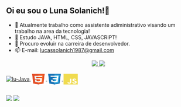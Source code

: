 ## Oi eu sou o Luna Solanich!👋



- 🔭 Atualmente trabalho como assistente adiministrativo visando um trabalho na area da tecnologia!
- 🌱 Estudo JAVA, HTML, CSS, JAVASCRIPT!
- 🤔 Procuro evoluir na carreira de desenvolvedor.
- 📫 E-mail: lucassolanich1987@gmail.com 
<div align="center">
  <a href="https://github.com/Snolaxlucas">
  <img height="170em" src="https://github-readme-stats.vercel.app/api?username=Snolaxluna&show_icons=true&theme=dracula&include_all_commits=true&count_private=true"/>
  <img height="140em" src="https://github-readme-stats.vercel.app/api/top-langs/?username=Snolaxluna&layout=compact&langs_count=7&theme=dracula"/>
</div>
<div style="display: inline_block"><br>
  <img align="center" alt="lu-Java" height="30" width="40" src="https://cdn.jsdelivr.net/gh/devicons/devicon/icons/java/java-original.svg">
  <img align="center" alt="lu-HTML" height="30" width="40" src="https://raw.githubusercontent.com/devicons/devicon/master/icons/html5/html5-original.svg">
  <img align="center" alt="lu-CSS" height="30" width="40" src="https://raw.githubusercontent.com/devicons/devicon/master/icons/css3/css3-original.svg">
  <img align="center" alt="lu-Js" height="30" width="40" src="https://raw.githubusercontent.com/devicons/devicon/master/icons/javascript/javascript-plain.svg">
</div>
  
  ##
 
<div> 
  <a href="https://instagram.com/snolaxluna" target="_blank"><img src="https://img.shields.io/badge/-Instagram-%23E4405F?style=for-the-badge&logo=instagram&logoColor=white" target="_blank"></a>
  <a href = "mailto:lucassolanich1987@gmail.com"><img src="https://img.shields.io/badge/-Gmail-%23333?style=for-the-badge&logo=gmail&logoColor=white" target="_blank"></a>
  
 
 
</div>
